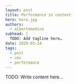 ```yaml
---
layout: post
title: Performance in context
hero: hero.jpg
authors:
  - albertomedina
subhead: |
  TODO: Add tagline here…
date: 2020-03-24
tags:
  - post
  - cms
  - performance
---
```


TODO: Write content here…

[collection]: /wordpress
